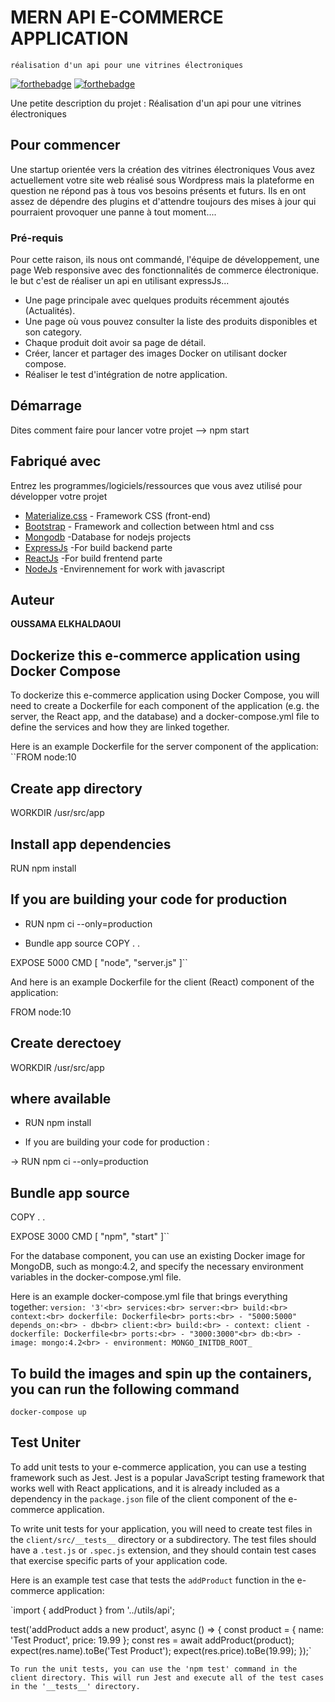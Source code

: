 # MERN API E-COMMERCE APPLICATION

``réalisation d'un api pour une vitrines électroniques``

[![forthebadge](http://forthebadge.com/images/badges/built-with-love.svg)](http://forthebadge.com)  [![forthebadge](http://forthebadge.com/images/badges/powered-by-electricity.svg)](http://forthebadge.com)

Une petite description du projet : Réalisation d'un api pour une vitrines électroniques

## Pour commencer

Une startup orientée vers la création des vitrines électroniques Vous avez actuellement votre site web réalisé sous Wordpress mais la plateforme en question ne répond pas à tous vos besoins présents et futurs. Ils en ont assez de dépendre des plugins et d'attendre toujours des mises à jour qui pourraient provoquer une panne à tout moment....

### Pré-requis

Pour cette raison, ils nous ont commandé, l'équipe de développement, une page Web responsive avec des fonctionnalités de commerce électronique. le but c'est de réaliser un api en utilisant expressJs...

- Une page principale avec quelques produits récemment ajoutés (Actualités).
- Une page où vous pouvez consulter la liste des produits disponibles et son category.
- Chaque produit doit avoir sa page de détail.
- Créer, lancer et partager des images Docker on utilisant docker compose.
- Réaliser le test d'intégration de notre application.

## Démarrage

Dites comment faire pour lancer votre projet --> npm start

## Fabriqué avec

Entrez les programmes/logiciels/ressources que vous avez utilisé pour développer votre projet

- [Materialize.css](http://materializecss.com) - Framework CSS (front-end)
- [Bootstrap](https:bootstrap.com) - Framework and collection between html and css
- [Mongodb](https:mongodb.com) -Database for nodejs projects
- [ExpressJs](https:expressjs.com)
-For build backend parte
- [ReactJs](https:reactjs.com)
-For build frentend parte
- [NodeJs](https:nodejs.com)
-Envirennement for work with javascript

## Auteur

**OUSSAMA ELKHALDAOUI** [](https://github.com/elkhaldaoui/)

## Dockerize this e-commerce application using Docker Compose

To dockerize this e-commerce application using Docker Compose, you will need to create a Dockerfile for each component of the application (e.g. the server, the React app, and the database) and a docker-compose.yml file to define the services and how they are linked together.

Here is an example Dockerfile for the server component of the application:
``FROM node:10

## Create app directory

WORKDIR /usr/src/app

## Install app dependencies

RUN npm install

## If you are building your code for production

- RUN npm ci --only=production

- Bundle app source
COPY . .

EXPOSE 5000
CMD [ "node", "server.js" ]``

And here is an example Dockerfile for the client (React) component of the application:

FROM node:10

## Create derectoey

WORKDIR /usr/src/app

## where available

- RUN npm install

- If you are building your code for production :

-> RUN npm ci --only=production

## Bundle app source

COPY . .

EXPOSE 3000
CMD [ "npm", "start" ]``

For the database component, you can use an existing Docker image for MongoDB, such as mongo:4.2, and specify the necessary environment variables in the docker-compose.yml file.

Here is an example docker-compose.yml file that brings everything together:
``version: '3'<br>
  services:<br>
    server:<br>
    build:<br>
      context:<br>
      dockerfile: Dockerfile<br>
    ports:<br>
      - "5000:5000"
    depends_on:<br>
      - db<br>
    client:<br>
    build:<br>
      - context: client
      - dockerfile: Dockerfile<br>
    ports:<br>
      - "3000:3000"<br>
    db:<br>
      - image: mongo:4.2<br>
      - environment: MONGO_INITDB_ROOT_``

## To build the images and spin up the containers, you can run the following command

``docker-compose up``

## Test Uniter

To add unit tests to your e-commerce application, you can use a testing framework such as Jest. Jest is a popular JavaScript testing framework that works well with React applications, and it is already included as a dependency in the `package.json` file of the client component of the e-commerce application.

To write unit tests for your application, you will need to create test files in the `client/src/__tests__` directory or a subdirectory. The test files should have a `.test.js` or `.spec.js` extension, and they should contain test cases that exercise specific parts of your application code.

Here is an example test case that tests the ``addProduct`` function in the e-commerce application:

`import { addProduct } from '../utils/api';

test('addProduct adds a new product', async () => {
  const product = { name: 'Test Product', price: 19.99 };
  const res = await addProduct(product);
  expect(res.name).toBe('Test Product');
  expect(res.price).toBe(19.99);
});`

``To run the unit tests, you can use the 'npm test' command in the client directory. This will run Jest and execute all of the test cases in the '__tests__' directory.``

